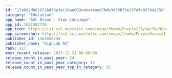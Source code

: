 ```yaml
---
id: "17a0d2d061071bd70e3ec10ae669cebca4aed7bde3d30b79e1974fc8978da158"
category: "Education"
app_name: "ASL Bloom - Sign Language"
app_id: 1631587710
app_icon: https://is1-ssl.mzstatic.com/image/thumb/Purple126/v4/fb/90/44/fb904450-ebfd-c58c-f1e7-dd2a196fbdc4/AppIcon-1x_U007emarketing-0-7-0-85-220.png/1024x1024bb.png
app_screenshot: https://is1-ssl.mzstatic.com/image/thumb/PurpleSource116/v4/0f/4b/33/0f4b33c5-3931-12d2-ee61-0b637978b7d9/aa4fa2bd-c66e-4fed-b6a5-9a2c56b6211f_PY8jqRA8.jpg/1284x2778bb.png
publisher_id: 1464656258
publisher_name: "SignLab AS"
rank: 117
most_recent_release: 2023-12-21 00:00:00
release_count_in_past_year: 24
release_count_in_past_year_category: 16
release_count_in_past_year_top_in_category: 35
---
```


